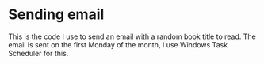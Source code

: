 # Sending email

This is the code I use to send an email with a random book title to read. The email is sent on the first Monday of the month, I use Windows Task Scheduler for this. 
